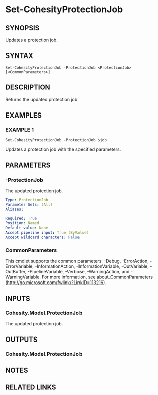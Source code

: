# Set-CohesityProtectionJob

## SYNOPSIS
Updates a protection job.

## SYNTAX

```
Set-CohesityProtectionJob -ProtectionJob <ProtectionJob> [<CommonParameters>]
```

## DESCRIPTION
Returns the updated protection job.

## EXAMPLES

### EXAMPLE 1
```
Set-CohesityProtectionJob -ProtectionJob $job
```

Updates a protection job with the specified parameters.

## PARAMETERS

### -ProtectionJob
The updated protection job.

```yaml
Type: ProtectionJob
Parameter Sets: (All)
Aliases:

Required: True
Position: Named
Default value: None
Accept pipeline input: True (ByValue)
Accept wildcard characters: False
```

### CommonParameters
This cmdlet supports the common parameters: -Debug, -ErrorAction, -ErrorVariable, -InformationAction, -InformationVariable, -OutVariable, -OutBuffer, -PipelineVariable, -Verbose, -WarningAction, and -WarningVariable.
For more information, see about_CommonParameters (http://go.microsoft.com/fwlink/?LinkID=113216).

## INPUTS

### Cohesity.Model.ProtectionJob
The updated protection job.

## OUTPUTS

### Cohesity.Model.ProtectionJob
## NOTES

## RELATED LINKS
